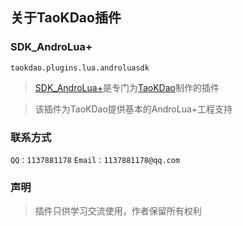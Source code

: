 ## 关于TaoKDao插件


### SDK_AndroLua+
`taokdao.plugins.lua.androluasdk`

>[SDK_AndroLua+](https://www.coolapk.com/apk/taokdao.plugins.androluasdk)是专门为[TaoKDao](https://www.coolapk.com/apk/tiiehenry.taokdao)制作的插件

>该插件为TaoKDao提供基本的AndroLua+工程支持


### 联系方式
`QQ：1137881178`  `Email：1137881178@qq.com`

### 声明

>插件只供学习交流使用，作者保留所有权利